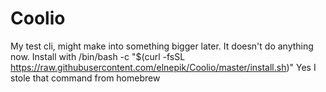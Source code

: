 # Coolio
My test cli, might make into something bigger later. It doesn't do anything now. Install with /bin/bash -c "$(curl -fsSL https://raw.githubusercontent.com/elnepik/Coolio/master/install.sh)" Yes I stole that command from homebrew
